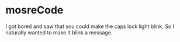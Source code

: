 # mosreCode
I got bored and saw that you could make the caps lock light blink. So I naturally wanted to make it blink a message.

